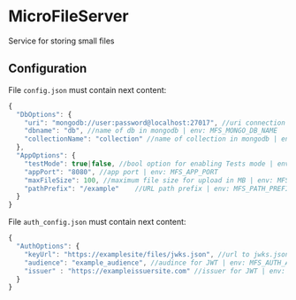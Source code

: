 # MicroFileServer
Service for storing small files


## Configuration

File ```config.json``` must contain next content:

```js
{
  "DbOptions": {
    "uri": "mongodb://user:password@localhost:27017", //uri connection string | env: MFS_MONGO_URI
    "dbname": "db", //name of db in mongodb | env: MFS_MONGO_DB_NAME
    "collectionName": "collection" //name of collection in mongodb | env: MFS_MONGO_DB_COLLECTION_NAME
  },
  "AppOptions": {
    "testMode": true|false, //bool option for enabling Tests mode | env: MFS_TEST_MODE
    "appPort": "8080", //app port | env: MFS_APP_PORT
    "maxFileSize": 100, //maximum file size for upload in MB | env: MFS_MAX_FILE_SIZE
    "pathPrefix": "/example"    //URL path prefix | env: MFS_PATH_PREFIX
  }
}
```

File ```auth_config.json``` must contain next content:

```js
{
  "AuthOptions": {
    "keyUrl": "https://examplesite/files/jwks.json", //url to jwks.json | env: MFS_AUTH_KEY_URL
    "audience": "example_audience", //audince for JWT | env: MFS_AUTH_AUDIENCE
    "issuer" : "https://exampleissuersite.com" //issuer for JWT | env: MFS_AUTH_ISSUER
  }
}

```

